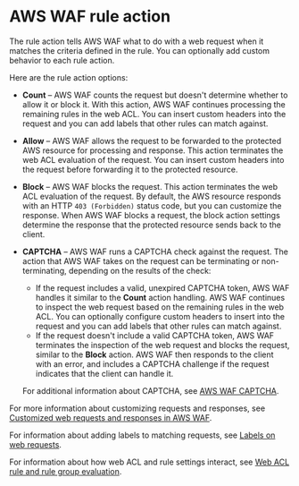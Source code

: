 # AWS WAF rule action<a name="waf-rule-action"></a>

The rule action tells AWS WAF what to do with a web request when it matches the criteria defined in the rule\. You can optionally add custom behavior to each rule action\. 

Here are the rule action options: 
+ **Count** – AWS WAF counts the request but doesn't determine whether to allow it or block it\. With this action, AWS WAF continues processing the remaining rules in the web ACL\. You can insert custom headers into the request and you can add labels that other rules can match against\.
+ **Allow** – AWS WAF allows the request to be forwarded to the protected AWS resource for processing and response\. This action terminates the web ACL evaluation of the request\. You can insert custom headers into the request before forwarding it to the protected resource\.
+ **Block** – AWS WAF blocks the request\. This action terminates the web ACL evaluation of the request\. By default, the AWS resource responds with an HTTP `403 (Forbidden)` status code, but you can customize the response\. When AWS WAF blocks a request, the block action settings determine the response that the protected resource sends back to the client\. 
+ **CAPTCHA** – AWS WAF runs a CAPTCHA check against the request\. The action that AWS WAF takes on the request can be terminating or non\-terminating, depending on the results of the check: 
  + If the request includes a valid, unexpired CAPTCHA token, AWS WAF handles it similar to the **Count** action handling\. AWS WAF continues to inspect the web request based on the remaining rules in the web ACL\. You can optionally configure custom headers to insert into the request and you can add labels that other rules can match against\. 
  + If the request doesn't include a valid CAPTCHA token, AWS WAF terminates the inspection of the web request and blocks the request, similar to the **Block** action\. AWS WAF then responds to the client with an error, and includes a CAPTCHA challenge if the request indicates that the client can handle it\. 

  For additional information about CAPTCHA, see [AWS WAF CAPTCHA](waf-captcha.md)\.

For more information about customizing requests and responses, see [Customized web requests and responses in AWS WAF](waf-custom-request-response.md)\.

For information about adding labels to matching requests, see [Labels on web requests](waf-labels.md)\.

For information about how web ACL and rule settings interact, see [Web ACL rule and rule group evaluation](web-acl-processing.md)\. 